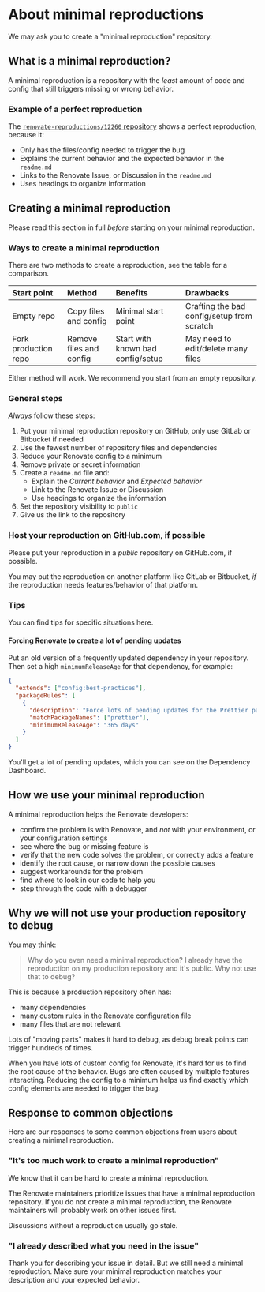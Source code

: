 # About minimal reproductions

We may ask you to create a "minimal reproduction" repository.

## What is a minimal reproduction?

A minimal reproduction is a repository with the _least_ amount of code and config that still triggers missing or wrong behavior.

### Example of a perfect reproduction

The [`renovate-reproductions/12260` repository](https://github.com/renovate-reproductions/12260) shows a perfect reproduction, because it:

- Only has the files/config needed to trigger the bug
- Explains the current behavior and the expected behavior in the `readme.md`
- Links to the Renovate Issue, or Discussion in the `readme.md`
- Uses headings to organize information

## Creating a minimal reproduction

Please read this section in full _before_ starting on your minimal reproduction.

### Ways to create a minimal reproduction

There are two methods to create a reproduction, see the table for a comparison.

| Start point          | Method                  | Benefits                          | Drawbacks                                  |
| :------------------- | :---------------------- | :-------------------------------- | :----------------------------------------- |
| Empty repo           | Copy files and config   | Minimal start point               | Crafting the bad config/setup from scratch |
| Fork production repo | Remove files and config | Start with known bad config/setup | May need to edit/delete many files         |

Either method will work.
We recommend you start from an empty repository.

### General steps

_Always_ follow these steps:

1. Put your minimal reproduction repository on GitHub, only use GitLab or Bitbucket if needed
1. Use the fewest number of repository files and dependencies
1. Reduce your Renovate config to a minimum
1. Remove private or secret information
1. Create a `readme.md` file and:
   - Explain the _Current behavior_ and _Expected behavior_
   - Link to the Renovate Issue or Discussion
   - Use headings to organize the information
1. Set the repository visibility to `public`
1. Give us the link to the repository

### Host your reproduction on GitHub.com, if possible

Please put your reproduction in a _public_ repository on GitHub.com, if possible.

You may put the reproduction on another platform like GitLab or Bitbucket, _if_ the reproduction needs features/behavior of that platform.

### Tips

You can find tips for specific situations here.

#### Forcing Renovate to create a lot of pending updates

Put an old version of a frequently updated dependency in your repository.
Then set a high `minimumReleaseAge` for that dependency, for example:

```json
{
  "extends": ["config:best-practices"],
  "packageRules": [
    {
      "description": "Force lots of pending updates for the Prettier package",
      "matchPackageNames": ["prettier"],
      "minimumReleaseAge": "365 days"
    }
  ]
}
```

You'll get a lot of pending updates, which you can see on the Dependency Dashboard.

## How we use your minimal reproduction

A minimal reproduction helps the Renovate developers:

- confirm the problem is with Renovate, and _not_ with your environment, or your configuration settings
- see where the bug or missing feature is
- verify that the new code solves the problem, or correctly adds a feature
- identify the root cause, or narrow down the possible causes
- suggest workarounds for the problem
- find where to look in our code to help you
- step through the code with a debugger

## Why we will not use your production repository to debug

You may think:

> Why do you even need a minimal reproduction?
> I already have the reproduction on my production repository and it's public.
> Why not use that to debug?

This is because a production repository often has:

- many dependencies
- many custom rules in the Renovate configuration file
- many files that are not relevant

Lots of "moving parts" makes it hard to debug, as debug break points can trigger hundreds of times.

When you have lots of custom config for Renovate, it's hard for us to find the root cause of the behavior.
Bugs are often caused by multiple features interacting.
Reducing the config to a minimum helps us find exactly which config elements are needed to trigger the bug.

## Response to common objections

Here are our responses to some common objections from users about creating a minimal reproduction.

### "It's too much work to create a minimal reproduction"

We know that it can be hard to create a minimal reproduction.

The Renovate maintainers prioritize issues that have a minimal reproduction repository.
If you do not create a minimal reproduction, the Renovate maintainers will probably work on other issues first.

Discussions without a reproduction usually go stale.

### "I already described what you need in the issue"

Thank you for describing your issue in detail.
But we still need a minimal reproduction.
Make sure your minimal reproduction matches your description and your expected behavior.
